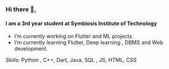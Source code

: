 ### Hi there 👋, 
#### I am a 3rd year student at Symbiosis Institute of Technology 

-  I’m currently working on Flutter and ML projects. 
-  I’m currently learning Flutter, Deep learning , DBMS and Web development.

Skills: Python , C++, Dart, Java, SQL , JS, HTML, CSS





